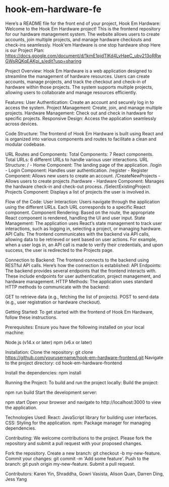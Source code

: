 # hook-em-hardware-fe

Here’s a README file for the front end of your project, Hook Em Hardware:
Welcome to the Hook Em Hardware project! This is the frontend repository for our hardware management system. The website allows users to create accounts, join multiple projects, and manage hardware checkouts and check-ins seamlessly.
Hook'em Hardware is one stop hardware shop
Here is our Project Plan: https://docs.google.com/document/d/1kmE1pjdTlKd4LvHaeC_ubv213oRRwGWsRQKqEAKpi_s/edit?usp=sharing

Project Overview:
Hook Em Hardware is a web application designed to streamline the management of hardware resources. Users can create accounts, manage projects, and track the checkout and check-in of hardware within those projects. The system supports multiple projects, allowing users to collaborate and manage resources efficiently.

Features:
User Authentication: Create an account and securely log in to access the system.
Project Management: Create, join, and manage multiple projects.
Hardware Management: Check out and check in hardware for specific projects.
Responsive Design: Access the application seamlessly across devices.

Code Structure:
The frontend of Hook Em Hardware is built using React and is organized into various components and routes to facilitate a clean and modular codebase.

URL Routes and Components:
Total Components: 7 React components.
Total URLs: 6 different URLs to handle various user interactions.
URL Structure:
/ - Home Component: The landing page of the application.
/login - Login Component: Handles user authentication.
/register - Register Component: Allows new users to create an account.
/CreateNewProjects - Allows users to create projects
/hardware - Hardware Component: Manages the hardware check-in and check-out process.
/SelectExistingProject: Projects Component: Displays a list of projects the user is involved in.

Flow of the Code:
User Interaction: Users navigate through the application using the different URLs. Each URL corresponds to a specific React component.
Component Rendering: Based on the route, the appropriate React component is rendered, handling the UI and user input.
State Management: The application uses React’s state management to track user interactions, such as logging in, selecting a project, or managing hardware.
API Calls: The frontend communicates with the backend via API calls, allowing data to be retrieved or sent based on user actions. For example, when a user logs in, an API call is made to verify their credentials, and upon success, the user is redirected to the Projects page.

Connection to Backend:
The frontend connects to the backend using RESTful API calls. Here’s how the connection is established:
API Endpoints: The backend provides several endpoints that the frontend interacts with. These include endpoints for user authentication, project management, and hardware management.
HTTP Methods: The application uses standard HTTP methods to communicate with the backend:

GET to retrieve data (e.g., fetching the list of projects).
POST to send data (e.g., user registration or hardware checkout).

Getting Started:
To get started with the frontend of Hook Em Hardware, follow these instructions.

Prerequisites:
Ensure you have the following installed on your local machine:

Node.js (v14.x or later)
npm (v6.x or later)

Installation:
Clone the repository:
git clone https://github.com/yourusername/hook-em-hardware-frontend.git
Navigate to the project directory:
cd hook-em-hardware-frontend

Install the dependencies:
npm install

Running the Project:
To build and run the project locally:
Build the project:

npm run build
Start the development server:

npm start
Open your browser and navigate to http://localhost:3000 to view the application.

Technologies Used:
React: JavaScript library for building user interfaces.
CSS: Styling for the application.
npm: Package manager for managing dependencies.

Contributing:
We welcome contributions to the project. Please fork the repository and submit a pull request with your proposed changes.

Fork the repository.
Create a new branch: git checkout -b my-new-feature.
Commit your changes: git commit -m 'Add some feature'.
Push to the branch: git push origin my-new-feature.
Submit a pull request.

Contributors:
Karen Yin, Shraddha, Gowri Vasista, Alison Quan, Darren Ding, Jess Yang

